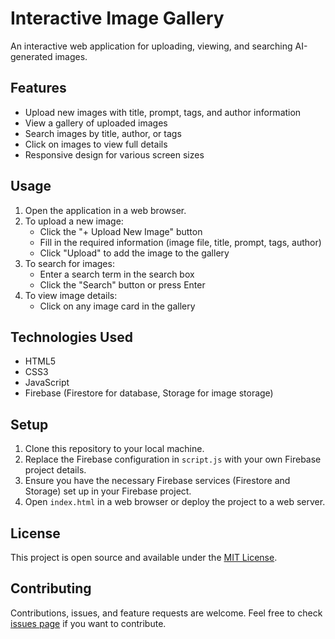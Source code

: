 # Interactive Image Gallery

An interactive web application for uploading, viewing, and searching AI-generated images.

## Features

- Upload new images with title, prompt, tags, and author information
- View a gallery of uploaded images
- Search images by title, author, or tags
- Click on images to view full details
- Responsive design for various screen sizes

## Usage

1. Open the application in a web browser.
2. To upload a new image:
   - Click the "+ Upload New Image" button
   - Fill in the required information (image file, title, prompt, tags, author)
   - Click "Upload" to add the image to the gallery
3. To search for images:
   - Enter a search term in the search box
   - Click the "Search" button or press Enter
4. To view image details:
   - Click on any image card in the gallery

## Technologies Used

- HTML5
- CSS3
- JavaScript
- Firebase (Firestore for database, Storage for image storage)

## Setup

1. Clone this repository to your local machine.
2. Replace the Firebase configuration in `script.js` with your own Firebase project details.
3. Ensure you have the necessary Firebase services (Firestore and Storage) set up in your Firebase project.
4. Open `index.html` in a web browser or deploy the project to a web server.

## License

This project is open source and available under the [MIT License](LICENSE).

## Contributing

Contributions, issues, and feature requests are welcome. Feel free to check [issues page](https://github.com/fridaruh/interactive-image-gallery/issues) if you want to contribute.
